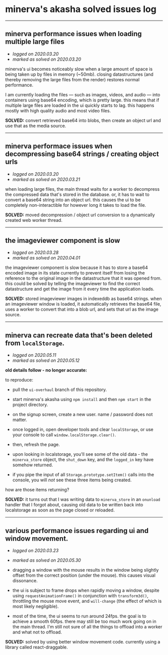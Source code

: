 # minerva's akasha solved issues log

* * *

## minerva performance issues when loading multiple large files

-   _logged on 2020.03.20_
-   _marked as solved on 2020.03.20_

minerva's ui becomes noticeably slow when a large amount of space is being taken up by files in memory (~50mb). closing datastructures (and thereby removing the large files from the render) restores normal performance.

I am currently loading the files — such as images, videos, and audio — into containers using base64 encoding, which is pretty large. this means that if multiple large files are loaded in the ui quickly starts to lag. this happens mostly with high quality audio and most video files.

**SOLVED:** convert retrieved base64 into blobs, then create an object url and use that as the media source.

* * *

## minerva performace issues when decompressing base64 strings / creating object urls

-   _logged on 2020.03.20_
-   _marked as solved on 2020.03.21_

when loading large files, the main thread waits for a worker to decompress the compressed data that's stored in the database. or, it has to wait to convert a base64 string into an object url. this causes the ui to be completely non-interactible for however long it takes to load the file.

**SOLVED:** moved decompression / object url conversion to a dynamically created web worker thread.

* * *

## the imageviewer component is slow

-   _logged on 2020.03.28_
-   _marked as solved on 2020.04.01_

the imageviewer component is slow  because it has to store a base64 encoded image in its state currently to prevent itself from losing the reference to the original image in the datastructure that it was opened from. this could be solved by telling the imageviewer to find the correct datastructure and get the image from it every time the application loads.

**SOLVED:** stored imageviewer images in indexeddb as base64 strings. when an imageviewer window is loaded, it automatically retrieves the base64 file, uses a worker to convert that into a blob url, and sets that url as the image source.

* * *

## minerva can recreate data that's been deleted from `localStorage`.

-   _logged on 2020.05.11_
-   _marked as solved on 2020.05.12_

**old details follow - no longer accurate:**

to reproduce:

-   pull the `ui-overhaul` branch of this repository.

-   start minerva's akasha using `npm install` and then `npm start` in the project directory.

-   on the signup screen, create a new user. name / password does not matter.

-   once logged in, open developer tools and clear `localStorage`, or use
    your console to call `window.localStorage.clear()`.

-   then, refresh the page.

-   upon looking in localstorage, you'll see some of the old data - the
    `minerva_store` object, the `shut_down` key, and the `logged_in` key have
    somehow returned.

-   if you pipe the input of all `Storage.prototype.setItem()` calls into the console,
    you will _not_ see these three items being created.

how are those items returning?

**SOLVED:** it turns out that I was writing data to `minerva_store` in an `onunload` handler that I forgot about, causing old data to be written back into localstorage as soon as the page closed or reloaded.

* * *

## various performance issues regarding ui and window movement.

-   _logged on 2020.03.23_
-   _marked as solved on 2020.05.30_

-   dragging a window with the mouse results in the window being slightly offset from the correct position (under the mouse). this causes visual dissonance.

-   the ui is subject to frame drops when rapidly moving a window, despite using `requestAnimationFrame()` in conjunction with `transform3d()`, throttling the mouse move event, and `will-change` (the effect of which is most likely negligible).

-   most of the time, the ui seems to run around 24fps. the goal is to achieve a smooth 60fps. there may still be too much work going on in the main thread. I'm still not sure of all the things to offload into a worker and what not to offload.

**SOLVED:** solved by using better window movement code. currently using a library called react-draggable.
